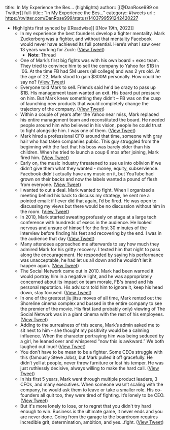 title:: In My Experience the Bes... (highlights)
author:: [[@DanRose999 on Twitter]]
full-title:: "In My Experience the Bes..."
category:: #tweets
url:: https://twitter.com/DanRose999/status/1403799591242420227

- Highlights first synced by [[Readwise]] [[Nov 19th, 2022]]
	- In my experience the best founders develop a fighter mentality. Mark Zuckerberg was a fighter, and without that mentality Facebook would never have achieved its full potential. Here’s what I saw over 13 years working for Zuck: ([View Tweet](https://twitter.com/DanRose999/status/1403799514641731592))
		- **Note**: Thread
	- One of Mark’s first big fights was with his own board + exec team. They tried to convince him to sell the company to Yahoo for $1B in '06. At the time FB had 5M users (all college) and was 2 yrs old. At the age of 22, Mark stood to gain $300M personally. How could he say no? ([View Tweet](https://twitter.com/DanRose999/status/1403799518760611845))
	- Everyone told Mark to sell. Friends said he'd be crazy to pass up $1B. His management team wanted an exit. His board put pressure on him. But Mark knew something they didn’t – FB was on the cusp of launching new products that would completely change the trajectory of the company. ([View Tweet](https://twitter.com/DanRose999/status/1403799524477374467))
	- Within a couple of years after the Yahoo near miss, Mark replaced his entire management team and reconstituted the board. He needed people around him who believed in his vision, people he could trust to fight alongside him. I was one of them. ([View Tweet](https://twitter.com/DanRose999/status/1403799533558116354))
	- Mark hired a professional CFO around that time, someone with gray hair who had taken companies public. This guy struggled from the beginning with the fact that his boss was barely older than his children. When he tried to launch a coup 6 mos after joining, Mark fired him. ([View Tweet](https://twitter.com/DanRose999/status/1403799538213822471))
	- Early on, the music industry threatened to sue us into oblivion if we didn’t give them what they wanted - money, equity, subservience. Facebook didn’t actually have any music on it, but YouTube had grown on their backs and now the labels wanted a pound of flesh from everyone. ([View Tweet](https://twitter.com/DanRose999/status/1403799542521159681))
	- I wanted to cut a deal. Mark wanted to fight. When I organized a meeting behind his back to discuss my strategy, he sent me a pointed email: if I ever did that again, I’d be fired. He was open to discussing my views but there would be no discussion without him in the room. ([View Tweet](https://twitter.com/DanRose999/status/1403799548242411523))
	- In 2010, Mark started sweating profusely on stage at a large tech conference with hundreds of execs in the audience. He looked nervous and unsure of himself for the first 30 minutes of the interview before finding his feet and recovering by the end. I was in the audience that day ([View Tweet](https://twitter.com/DanRose999/status/1403799552868691971))
	- Many attendees approached me afterwards to say how much they admired Mark for his gritty recovery. I texted him that night to pass along the encouragement. He responded by saying his performance was unacceptable, he had let us all down and he wouldn’t let it happen again. ([View Tweet](https://twitter.com/DanRose999/status/1403799557771870210))
	- The Social Network came out in 2010. Mark had been warned it would portray him in a negative light, and he was appropriately concerned about its impact on team morale, FB's brand and his personal reputation. His advisors told him to ignore it, keep his head down, stay focused. ([View Tweet](https://twitter.com/DanRose999/status/1403799562586923012))
	- In one of the greatest jiu jitsu moves of all time, Mark rented out the Shoreline cinema complex and bussed in the entire company to see the premier of the movie. His first (and probably only) viewing of The Social Network was in a giant cinema with the rest of his employees. ([View Tweet](https://twitter.com/DanRose999/status/1403799567129251840))
	- Adding to the surrealness of this scene, Mark’s admin asked me to sit next to him - she thought my positivity would be a calming influence. When the character portraying him was being seduced by a girl, he leaned over and whispered “now this is awkward.” We both laughed out loud! ([View Tweet](https://twitter.com/DanRose999/status/1403799574934851584))
	- You don’t have to be mean to be a fighter. Some CEOs struggle with this (famously Steve Jobs), but Mark pulled it off gracefully. He didn’t yell at people, never threw furniture or lost his temper. He was just ruthlessly decisive, always willing to make the hard call. ([View Tweet](https://twitter.com/DanRose999/status/1403799580261683203))
	- In his first 5 years, Mark went through multiple product leaders, 3 CFOs, and many executives. When someone wasn’t scaling with the company, he would ask them to leave or take a smaller role. His co-founders all quit too, they were tired of fighting. It’s lonely to be CEO. ([View Tweet](https://twitter.com/DanRose999/status/1403799586620248072))
	- But it's more lonely to lose, or to regret that you didn't try hard enough to win. Business is the ultimate game, it never ends and you are never done. Going from the garage to the boardroom requires incredible grit, determination, ambition, and yes...fight. ([View Tweet](https://twitter.com/DanRose999/status/1403799591242420227))